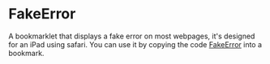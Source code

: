 # FakeError
A bookmarklet that displays a fake error on most webpages, it's designed for an iPad using safari.
You can use it by copying the code [FakeError](https://github.com/SelectB5/FakeError/blob/main/FakeError.js) into a bookmark.

